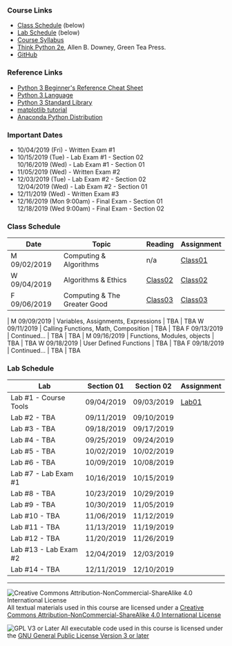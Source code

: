 ### Course Links

- [Class Schedule](#class-schedule) (below)
- [Lab Schedule](#lab-schedule) (below)
- [Course Syllabus](./syllabus.md)
- [Think Python 2e](https://greenteapress.com/wp/think-python-2e/), Allen B. Downey, Green Tea Press.
- [GitHub](https://github.com)

### Reference Links

- [Python 3 Beginner's Reference Cheat Sheet](http://sixthresearcher.com/wp-content/uploads/2016/12/Python3_reference_cheat_sheet.pdf)
- [Python 3 Language](https://docs.python.org/3/reference/)
- [Python 3 Standard Library](https://docs.python.org/3/library/)
- [matplotlib tutorial](https://matplotlib.org/tutorials/introductory/pyplot.html)
- [Anaconda Python Distribution](https://www.anaconda.com/distribution/)

### Important Dates

- 10/04/2019 (Fri) - Written Exam #1
- 10/15/2019 (Tue) - Lab Exam #1 - Section 02  
  10/16/2019 (Wed) - Lab Exam #1 - Section 01
- 11/05/2019 (Wed) - Written Exam #2
- 12/03/2019 (Tue) - Lab Exam #2 - Section 02  
  12/04/2019 (Wed) - Lab Exam #2 - Section 01
- 12/11/2019 (Wed) - Written Exam #3
- 12/16/2019 (Mon 9:00am) - Final Exam - Section 01  
  12/18/2019 (Wed 9:00am) - Final Exam - Section 02

### Class Schedule

Date          | Topic                                   | Reading                       | Assignment
---           | ---                                     | ---                           | ---
M 09/02/2019  | Computing & Algorithms                  | n/a                           | [Class01](classes/class01.pdf)
W 09/04/2019  | Algorithms & Ethics                     | [Class02](classes/class02.md) | [Class02](classes/class02.pdf)
F 09/06/2019  | Computing & The Greater Good            | [Class03](classes/class03.md) | [Class03](classes/class03.pdf)
|
M 09/09/2019  | Variables, Assignments, Expressions     | TBA                           | TBA
W 09/11/2019  | Calling Functions, Math, Composition    | TBA                           | TBA
F 09/13/2019  | Continued...                            | TBA                           | TBA
|
M 09/16/2019  | Functions, Modules, objects             | TBA                           | TBA
W 09/18/2019  | User Defined Functions                  | TBA                           | TBA
F 09/18/2019  | Continued...                            | TBA                           | TBA

### Lab Schedule

Lab                             | Section 01 | Section 02 | Assignment
---                             | ---        | ---        | ---  
Lab #1 - Course Tools           | 09/04/2019 | 09/03/2019 | [Lab01](labs/lab01.pdf)
Lab #2 - TBA                    | 09/11/2019 | 09/10/2019 |
Lab #3 - TBA                    | 09/18/2019 | 09/17/2019 |
Lab #4 - TBA                    | 09/25/2019 | 09/24/2019 |
Lab #5 - TBA                    | 10/02/2019 | 10/02/2019 |
Lab #6 - TBA                    | 10/09/2019 | 10/08/2019 |
Lab #7 - Lab Exam #1            | 10/16/2019 | 10/15/2019 |
Lab #8 - TBA                    | 10/23/2019 | 10/29/2019 |
Lab #9 - TBA                    | 10/30/2019 | 11/05/2019 |
Lab #10 - TBA                   | 11/06/2019 | 11/12/2019 |
Lab #11 - TBA                   | 11/13/2019 | 11/19/2019 |
Lab #12 - TBA                   | 11/20/2019 | 11/26/2019 |
Lab #13 - Lab Exam #2           | 12/04/2019 | 12/03/2019 |
Lab #14 - TBA                   | 12/11/2019 | 12/10/2019 |

___
![Creative Commons Attribution-NonCommercial-ShareAlike 4.0 International License](https://i.creativecommons.org/l/by-nc-sa/4.0/88x31.png "Creative Commons Attribution-NonCommercial-ShareAlike 4.0 International License") All textual materials used in this course are licensed under a [Creative Commons Attribution-NonCommercial-ShareAlike 4.0 International License](http://creativecommons.org/licenses/by-nc-sa/4.0/)

![GPL V3 or Later](https://www.gnu.org/graphics/gplv3-or-later-sm.png "GPL V3 or later") All executable code used in this course is licensed under the [GNU General Public License Version 3 or later](https://www.gnu.org/licenses/gpl.txt)
